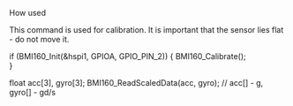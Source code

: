 How used

This command is used for calibration. 
It is important that the sensor lies flat - do not move it.

if (BMI160_Init(&hspi1, GPIOA, GPIO_PIN_2)) {
    BMI160_Calibrate();  
}


float acc[3], gyro[3];
BMI160_ReadScaledData(acc, gyro);
// acc[] - g, gyro[] - gd/s
